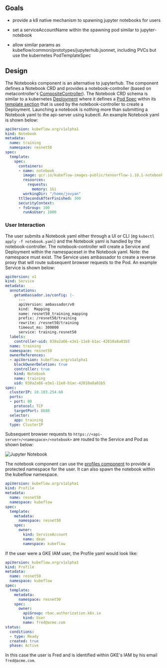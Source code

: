 ## Goals

- provide a k8 native mechanism to spawning jupyter notebooks for users

- set a serviceAccountName within the spawning pod similar to jupyter-notebook

- allow similar params as kubeflow/common/prototypes/jupyterhub.jsonnet, including PVCs but use the kubernetes PodTemplateSpec


## Design

The Notebooks component is an alternative to jupyterhub. The component defines a Notebook CRD and provides a notebook-controller (based on metacontroller's [CompositeController](https://metacontroller.app/api/compositecontroller/)). The Notebook CRD schema is similar to a kubernetes [Deployment](https://kubernetes.io/docs/concepts/workloads/controllers/deployment/#creating-a-deployment) where it defines a [Pod Spec](https://kubernetes.io/docs/reference/generated/kubernetes-api/v1.12/#podspec-v1-core) within its [template section](https://github.com/kubeflow/kubeflow/blob/111975f3886d058a112c7970dce209714ddcfb2e/kubeflow/notebooks/notebooks.schema#L32) that is used by the notebook-controller to create a Deployment. Launching a notebook is nothing more than submitting a Notebook yaml to the api-server using kubectl. An example Notebook yaml is shown below:

```yaml
apiVersion: kubeflow.org/v1alpha1
kind: Notebook
metadata:
  name: training
  namespace: resnet50
spec:
  template:
    spec:
      containers:
      - name: notebook
        image: gcr.io/kubeflow-images-public/tensorflow-1.10.1-notebook-cpu:v0.3.0
        resources:
          requests:
            memory: 1Gi
        workingDir: "/home/jovyan"
      ttlSecondsAfterFinished: 300
      securityContext: 
      - fsGroup: 100
        runAsUser: 1000
```

### User Interaction

The user submits a Notebook yaml either through a UI or CLI (eg `kubectl apply -f notebook.yaml`) and the Notebook yaml is handled by the notebook-controller. The notebook-controller will create a Service and Deployment within the namespaceset in the Notebook yaml. Note: the namespace must exist. The Service uses ambassador to create a reverse proxy that will route subsequent browser requests to the Pod. An example Service is shown below:

```yaml
apiVersion: v1
kind: Service
metadata:
  annotations:
    getambassador.io/config: |-
      ---
      apiVersion: ambassador/v0
      kind:  Mapping
      name: resnet50_training_mapping
      prefix: /resnet50/training
      rewrite: /resnet50/training
      timeout_ms: 300000
      service: training.resnet50
  labels:
    controller-uid: 038a2a66-e3e1-11e8-b1ac-42010a8a01b5
  name: training
  namespace: resnet50
  ownerReferences:
  - apiVersion: kubeflow.org/v1alpha1
    blockOwnerDeletion: true
    controller: true
    kind: Notebook
    name: training
    uid: 038a2a66-e3e1-11e8-b1ac-42010a8a01b5
spec:
  clusterIP: 10.103.254.68
  ports:
  - port: 80
    protocol: TCP
    targetPort: 8888
  selector:
    app: training
  type: ClusterIP
```

Subsequent browser requests to `https://<api-server>/<namespace>/<notebook>` are routed to the Service and Pod as shown below:

![Jupyter Notebook](./docs/jupyter_notebook.png "Jupyter Notebook")

The notebook component can use the [profiles component](https://github.com/kubeflow/kubeflow/tree/master/kubeflow/profiles/prototypes) to provide a protected namespace for the user. It can also spawn the notebook within the kubeflow namespace. 

```yaml
apiVersion: kubeflow.org/v1alpha1
kind: Profile
metadata:
  name: resnet50
  namespace: kubeflow
spec:
  template:
    metadata:
      namespace: resnet50
    spec:
      owner:
        kind: ServiceAccount
        name: dean
        namespace: kubeflow
```

If the user were a GKE IAM user, the Profile yaml would look like:

```yaml
apiVersion: kubeflow.org/v1alpha1
kind: Profile
metadata:
  name: resnet50
  namespace: kubeflow
spec:
  template:
    metadata:
      namespace: resnet50
    spec:
      owner:
        apiGroup: rbac.authorization.k8s.io
        kind: User
        name: fred@acme.com
status:
  conditions:
  - type: Ready
  created: true
  phase: Active
```

In this case the user is Fred and is identified within GKE's IAM by his email `fred@acme.com`.



